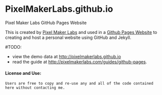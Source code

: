 # PixelMakerLabs.github.io

Pixel Maker Labs GitHub Pages Website

This is created by [Pixel Maker Labs](https://github.com/PixelMakerLabs) and used in a [Github Pages Website](https://pixelmakerlabs.github.io/) to creating and host a personal website using GitHub and Jekyll.

#TODO:

- view the demo data at <http://pixelmakerlabs.github.io>
- read the guide at <http://pixelmakerlabs.com/guides/github-pages>.

#### License and Use:

    Users are free to copy and re-use any and all of the code contained here without contacting me.
